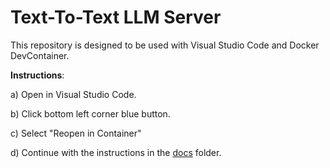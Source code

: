 # Text-To-Text LLM Server

This repository is designed to be used with Visual Studio Code and Docker DevContainer.

**Instructions**:

a) Open in Visual Studio Code.

b) Click bottom left corner blue button.

c) Select "Reopen in Container"

d) Continue with the instructions in the [docs](./docs/gai-ttt-exllamav2-mistral7b.ipynb) folder.
